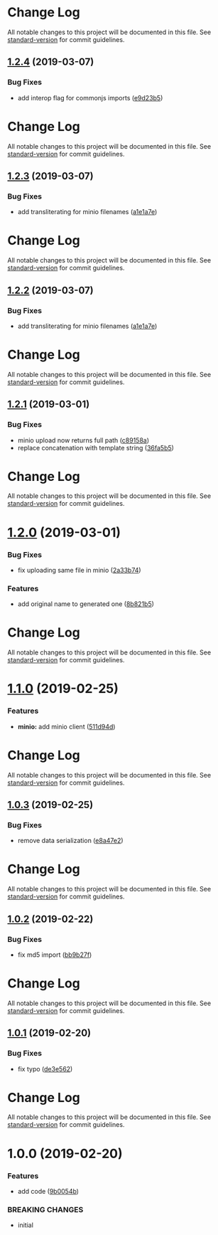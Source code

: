 # Change Log

All notable changes to this project will be documented in this file. See [standard-version](https://github.com/conventional-changelog/standard-version) for commit guidelines.

## [1.2.4](https://github.com/breadhead/s3-uploader/compare/v1.2.3...v1.2.4) (2019-03-07)


### Bug Fixes

* add interop flag for commonjs imports ([e9d23b5](https://github.com/breadhead/s3-uploader/commit/e9d23b5))



# Change Log

All notable changes to this project will be documented in this file. See [standard-version](https://github.com/conventional-changelog/standard-version) for commit guidelines.

## [1.2.3](https://github.com/breadhead/s3-uploader/compare/v1.2.1...v1.2.3) (2019-03-07)


### Bug Fixes

* add transliterating for minio filenames ([a1e1a7e](https://github.com/breadhead/s3-uploader/commit/a1e1a7e))



# Change Log

All notable changes to this project will be documented in this file. See [standard-version](https://github.com/conventional-changelog/standard-version) for commit guidelines.

## [1.2.2](https://github.com/breadhead/s3-uploader/compare/v1.2.1...v1.2.2) (2019-03-07)


### Bug Fixes

* add transliterating for minio filenames ([a1e1a7e](https://github.com/breadhead/s3-uploader/commit/a1e1a7e))



# Change Log

All notable changes to this project will be documented in this file. See [standard-version](https://github.com/conventional-changelog/standard-version) for commit guidelines.

## [1.2.1](https://github.com/breadhead/s3-uploader/compare/v1.2.0...v1.2.1) (2019-03-01)


### Bug Fixes

* minio upload now returns full path ([c89158a](https://github.com/breadhead/s3-uploader/commit/c89158a))
* replace concatenation with template string ([36fa5b5](https://github.com/breadhead/s3-uploader/commit/36fa5b5))



# Change Log

All notable changes to this project will be documented in this file. See [standard-version](https://github.com/conventional-changelog/standard-version) for commit guidelines.

# [1.2.0](https://github.com/breadhead/s3-uploader/compare/v1.1.0...v1.2.0) (2019-03-01)


### Bug Fixes

* fix uploading same file in minio ([2a33b74](https://github.com/breadhead/s3-uploader/commit/2a33b74))


### Features

* add original name to generated one ([8b821b5](https://github.com/breadhead/s3-uploader/commit/8b821b5))



# Change Log

All notable changes to this project will be documented in this file. See [standard-version](https://github.com/conventional-changelog/standard-version) for commit guidelines.

# [1.1.0](https://github.com/breadhead/s3-uploader/compare/v1.0.3...v1.1.0) (2019-02-25)


### Features

* **minio:** add minio client ([511d94d](https://github.com/breadhead/s3-uploader/commit/511d94d))



# Change Log

All notable changes to this project will be documented in this file. See [standard-version](https://github.com/conventional-changelog/standard-version) for commit guidelines.

## [1.0.3](https://github.com/breadhead/s3-uploader/compare/v1.0.2...v1.0.3) (2019-02-25)


### Bug Fixes

* remove data serialization ([e8a47e2](https://github.com/breadhead/s3-uploader/commit/e8a47e2))



# Change Log

All notable changes to this project will be documented in this file. See [standard-version](https://github.com/conventional-changelog/standard-version) for commit guidelines.

## [1.0.2](https://github.com/breadhead/s3-uploader/compare/v1.0.1...v1.0.2) (2019-02-22)


### Bug Fixes

* fix md5 import ([bb9b27f](https://github.com/breadhead/s3-uploader/commit/bb9b27f))



# Change Log

All notable changes to this project will be documented in this file. See [standard-version](https://github.com/conventional-changelog/standard-version) for commit guidelines.

## [1.0.1](https://github.com/breadhead/s3-uploader/compare/v1.0.0...v1.0.1) (2019-02-20)


### Bug Fixes

* fix typo ([de3e562](https://github.com/breadhead/s3-uploader/commit/de3e562))



# Change Log

All notable changes to this project will be documented in this file. See [standard-version](https://github.com/conventional-changelog/standard-version) for commit guidelines.

# 1.0.0 (2019-02-20)


### Features

* add code ([9b0054b](https://github.com/breadhead/s3-uploader/commit/9b0054b))


### BREAKING CHANGES

* initial
